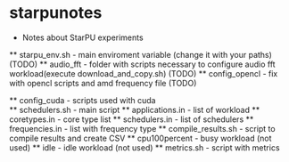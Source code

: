 # starpunotes
* Notes about StarPU experiments


** starpu_env.sh - main enviroment variable (change it with your paths) (TODO)
** audio_fft - folder with scripts necessary to configure audio fft workload(execute download_and_copy.sh) (TODO)
** config_opencl - fix with opencl scripts and amd frequency file (TODO)

** config_cuda - scripts used with cuda  
** schedulers.sh - main script
** applications.in - list of workload 
** coretypes.in - core type list
** schedulers.in - list of schedulers 
** frequencies.in - list with frequency type
** compile_results.sh - script to compile results and create CSV 
** cpu100percent - busy workload (not used)
** idle - idle workload (not used)
** metrics.sh - script with metrics
